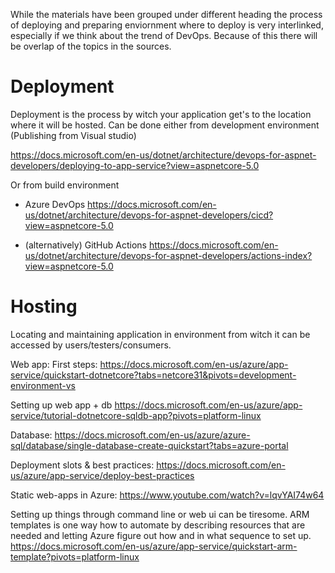 While the materials have been grouped under different heading the process of deploying and preparing enviornment where to deploy is very interlinked, especially if we think about the trend of DevOps. Because of this there will be overlap of the topics in the sources.

# Deployment
Deployment is the process by witch your application get's to the location where it will be hosted.
Can be done either from development environment (Publishing from Visual studio)

https://docs.microsoft.com/en-us/dotnet/architecture/devops-for-aspnet-developers/deploying-to-app-service?view=aspnetcore-5.0


Or from build environment
* Azure DevOps 
https://docs.microsoft.com/en-us/dotnet/architecture/devops-for-aspnet-developers/cicd?view=aspnetcore-5.0

* (alternatively) GitHub Actions
https://docs.microsoft.com/en-us/dotnet/architecture/devops-for-aspnet-developers/actions-index?view=aspnetcore-5.0

# Hosting
Locating and maintaining application in environment from witch it can be accessed by users/testers/consumers. 

Web app:
First steps: https://docs.microsoft.com/en-us/azure/app-service/quickstart-dotnetcore?tabs=netcore31&pivots=development-environment-vs

Setting up web app + db
https://docs.microsoft.com/en-us/azure/app-service/tutorial-dotnetcore-sqldb-app?pivots=platform-linux


Database:
https://docs.microsoft.com/en-us/azure/azure-sql/database/single-database-create-quickstart?tabs=azure-portal

Deployment slots & best practices:
https://docs.microsoft.com/en-us/azure/app-service/deploy-best-practices


Static web-apps in Azure:
https://www.youtube.com/watch?v=lqvYAI74w64


Setting up things through command line or web ui can be tiresome. ARM templates is one way how to automate by describing resources that are needed and letting Azure figure out how and in what sequence to set up.
https://docs.microsoft.com/en-us/azure/app-service/quickstart-arm-template?pivots=platform-linux
